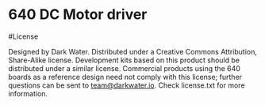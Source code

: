 640 DC Motor driver
=======================

#License 

Designed by Dark Water. Distributed under a Creative Commons Attribution, Share-Alike license.
Development kits based on this product should be distributed under a similar license.
Commercial products using the 640 boards as a reference design need not comply with this license; further questions can be sent to team@darkwater.io.
Check license.txt for more information.
